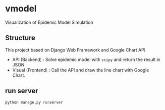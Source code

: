 # vmodel
Visualization of Epidemic Model Simulation


## Structure
This project based on Django Web Framework and Google Chart API. 

- API (Backend) :
Solve epidemic model with `scipy` and return the result in JSON.
- Visual (Frontend) :
Call the API and draw the line chart with Google Chart.


## run server
```
python manage.py runserver
```
